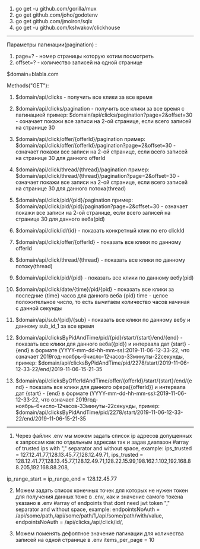 
1) go get -u github.com/gorilla/mux
2) go get github.com/joho/godotenv
3) go get github.com/jmoiron/sqlx
4) go get -u github.com/kshvakov/clickhouse

_____________________________________________________________________________________________________
Параметры пагинации(pagination) : 
1) page=? - номер страницы которую хотим посмотреть
2) offset=? - количество записей на одной странице

$domain=blabla.com

Methods("GET"):
1) $domain/api/clicks - получить все клики за все время

2) $domain/api/clicks/pagination - получить все клики за все время с пагинацией
пример:
$domain/api/clicks/pagination?page=2&offset=30 - означает покажи все записи на 2-ой странице, 
если всего записей на странице 30

3) $domain/api/click/offer/{offerId}/pagination
пример:
$domain/api/click/offer/{offerId}/pagination?page=2&offset=30 - означает покажи все записи на 2-ой странице, 
если всего записей на странице 30 для данного offerId

4) $domain/api/click/thread/{thread}/pagination
пример:
$domain/api/click/thread/{thread}/pagination?page=2&offset=30 - означает покажи все записи на 2-ой странице, 
если всего записей на странице 30 для данного потока(thread)

5) $domain/api/click/pid/{pid}/pagination
пример:
$domain/api/click/pid/{pid}/pagination?page=2&offset=30 - означает покажи все записи на 2-ой странице, 
если всего записей на странице 30 для данного веба(pid)

6) $domain/api/click/id/{id} - показать конкретный клик по его clickId

7) $domain/api/click/offer/{offerId} - показать все клики по данному offerId

8) $domain/api/click/thread/{thread} - показать все клики по данному потоку(thread)

9) $domain/api/click/pid/{pid} - показать все клики по данному вебу(pid)

10) $domain/api/click/date/{time}/pid/{pid} - показать все клики за последние {time} часов для данного веба {pid}
time - целое положительное число, то есть вычитаем количество часов начиная с данной секунды

11) $domain/api/sub/{pid}/{sub} - показать все клики по данному вебу и данному sub_id_1 за все время

12) $domain/api/clicksByPidAndTime/pid/{pid}/start/{start}/end/{end} - 
показать все клики для данного веба({pid}) и интервала дат {start} - {end} в формате 
(YYYY-mm-dd-hh-mm-ss):2019-11-06-12-33-22, что означает 2019год-ноябрь-6число-12часов-33минуты-22секунды, пример:
$domain/api/clicksByPidAndTime/pid/2278/start/2019-11-06-12-33-22/end/2019-11-06-15-21-35

13) $domain/api/clicksByOfferIdAndTime/offer/{offerId}/start/{start}/end/{end} - 
показать все клики для данного офера({offerId}) и интервала дат {start} - {end} в формате 
(YYYY-mm-dd-hh-mm-ss):2019-11-06-12-33-22, что означает 2019год-ноябрь-6число-12часов-33минуты-22секунды, пример:
$domain/api/clicksByPidAndTime/pid/2278/start/2019-11-06-12-33-22/end/2019-11-06-15-21-35

____________________________________________________________________________________________________________________

1) Через файлик .env мы можем задать список ip адресов допущенных к запросам как по отдельным адресам так и задав диапазон
#array of trusted ips with "," separator and without space, example: ips_trusted = 127.12.41.77,128.13.45.77,128.12.49.71,
ips_trusted = 128.12.41.77,128.13.45.77,128.12.49.71,128.22.15.99,198.162.1.102,192.168.88.205,192.168.88.208,

ip_range_start =
ip_range_end = 128.12.45.77

2) Можем задать список конечных точек для которых не нужен токен для получения данных тоже в .env,
как и значение самого токена указано в .env
#array of endpoints that dont need jwt token "," separator and without space, example: endpointsNoAuth = /api/some/path,/api/some/path/1,/api/some/path/with/value,
endpointsNoAuth = /api/clicks,/api/click/id/,

3) Можем поменять дефолтное значение пагинации для количества записей на одной странице в .env
items_per_page = 10
